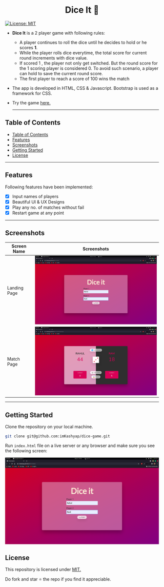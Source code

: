 <h1 style="text-align:center;">Dice It 🎲</h1>
  
  [![License: MIT](https://img.shields.io/badge/License-MIT-blue.svg)](https://opensource.org/licenses/MIT)

- **Dice It** is a 2 player game with following rules:
  - A player continues to roll the dice until he decides to hold or he scores **1**.
  - While the player rolls dice everytime, the total score for current round increments with dice value.
  - If scored 1 , the player not only get switched. But the round score for the 1 scoring player is considered 0. To avoid such scenario, a player can hold to save the current round score.
  - The first player to reach a score of 100 wins the match
- The app is developed in HTML, CSS & Javascript. Bootstrap is used as a framework for CSS.
- Try the game [here.](https://imkashyap.github.io/Dice-Game/)
  

  ***


## Table of Contents
- [Table of Contents](#table-of-contents)
- [Features](#features)
- [Screenshots](#screenshots)
- [Getting Started](#getting-started)
- [License](#license)

***

## Features
Following features have been implemented:

- [x] Input names of players
- [x] Beautiful UI & UX Designs
- [x] Play any no. of matches without fail
- [x] Restart game at any point

***

## Screenshots
|Screen Name | Screenshots |
|---|--|
|Landing Page|<img src='./screenshots/ss1.png' width=600px alt='Screenshot of the App'>|
|Match Page|<img src='./screenshots/ss2.png' width=600px  alt='Screenshot of the App'>|

***

## Getting Started
Clone the repository on your local machine.

```bash
git clone git@github.com:imKashyap/dice-game.git
```

Run `index.html` file on a live server or any browser and make sure you see the following screen:

![Screenshot of the landing page of Web Server](screenshots/ss1.png)

## License
 This repository is licensed under [MIT.](https://github.com/imKashyap/dice-game/blob/main/LICENSE)
 
 Do fork and star :star: the repo if you find it appreciable.
